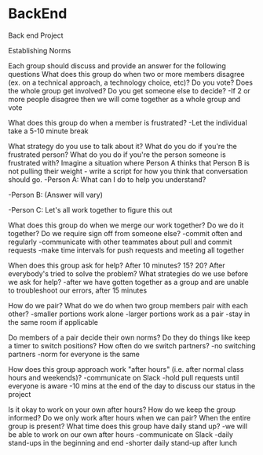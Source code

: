 # BackEnd
Back end Project

Establishing Norms

Each group should discuss and provide an answer for the following questions
What does this group do when two or more members disagree (ex. on a technical approach, a technology choice, etc)?
Do you vote? Does the whole group get involved? Do you get someone else to decide?
-If 2 or more people disagree then we will come together as a whole group and vote

What does this group do when a member is frustrated?
-Let the individual take a 5-10 minute break

What strategy do you use to talk about it? What do you do if you're the frustrated person? What do you do if you're the person someone is frustrated with? Imagine a situation where Person A thinks that Person B is not pulling their weight - write a script for how you think that conversation should go.
-Person A: What can I do to help you understand?

-Person B: (Answer will vary)

-Person C: Let's all work together to figure this out

What does this group do when we merge our work together?
Do we do it together? Do we require sign off from someone else?
-commit often and regularly 
-communicate with other teammates about pull and commit requests
-make time intervals for push requests and meeting all together 


When does this group ask for help?
After 10 minutes? 15? 20? After everybody's tried to solve the problem? What strategies do we use before we ask for help?
-after we have gotten together as a group and are unable to troubleshoot our errors, after 15 minutes

How do we pair? What do we do when two group members pair with each other?
-smaller portions work alone
-larger portions work as a pair 
-stay in the same room if applicable 

Do members of a pair decide their own norms? Do they do things like keep a timer to switch positions? How often do we switch partners?
-no switching partners 
-norm for everyone is the same 

How does this group approach work "after hours" (i.e. after normal class hours and weekends)?
-communicate on Slack 
-hold pull requests until everyone is aware 
-10 mins at the end of the day to discuss our status in the project 

Is it okay to work on your own after hours? How do we keep the group informed? Do we only work after hours when we can pair? When the entire group is present?
What time does this group have daily stand up?
-we will be able to work on our own after hours 
-communicate on Slack
-daily stand-ups in the beginning and end 
-shorter daily stand-up after lunch 
